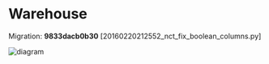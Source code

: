# Warehouse

Migration: **9833dacb0b30** [20160220212552_nct_fix_boolean_columns.py]

![diagram](https://raw.githubusercontent.com/opentrials/scraper/master/files/warehouse.svg)
